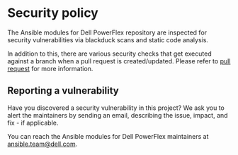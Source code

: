 <!--
Copyright (c) 2022 Dell Inc., or its subsidiaries. All Rights Reserved.

Licensed under the Apache License, Version 2.0 (the "License");
you may not use this file except in compliance with the License.
You may obtain a copy of the License at

    http://www.apache.org/licenses/LICENSE-2.0
-->

# Security policy

The Ansible modules for Dell PowerFlex repository are inspected for security vulnerabilities via blackduck scans and static code analysis.

In addition to this, there are various security checks that get executed against a branch when a pull request is created/updated. Please refer to [pull request](https://github.com/dell/ansible-powerflex/blob/2.1.0/docs/CONTRIBUTING.md#Pull-requests) for more information.

## Reporting a vulnerability

Have you discovered a security vulnerability in this project?
We ask you to alert the maintainers by sending an email, describing the issue, impact, and fix - if applicable.

You can reach the Ansible modules for Dell PowerFlex maintainers at ansible.team@dell.com.
